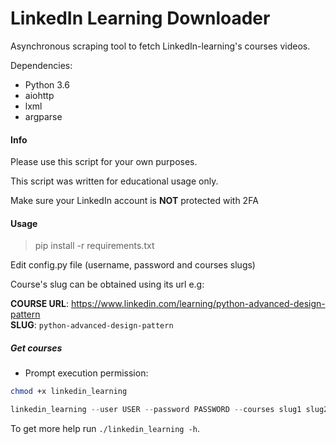 # LinkedIn Learning Downloader

Asynchronous scraping tool to fetch LinkedIn-learning's courses videos.

Dependencies:
- Python 3.6
- aiohttp
- lxml
- argparse

#### Info

Please use this script for your own purposes.

This script was written for educational usage only.

Make sure your LinkedIn account is **NOT** protected with 2FA

#### Usage
> pip install -r requirements.txt

Edit config.py file (username, password and courses slugs)  

Course's slug can be obtained using its url
e.g:

**COURSE URL**: https://www.linkedin.com/learning/python-advanced-design-pattern <br>
**SLUG**: `python-advanced-design-pattern`

##### Get courses

* Prompt execution permission:
```bash
chmod +x linkedin_learning
```

```groovy
linkedin_learning --user USER --password PASSWORD --courses slug1 slug2
```

To get more help run `./linkedin_learning -h`.

